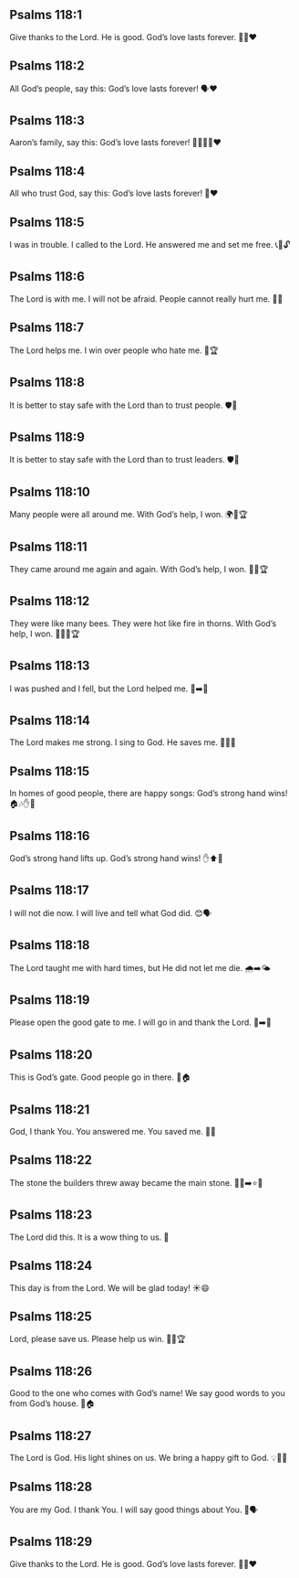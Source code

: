 ## Psalms 118:1
Give thanks to the Lord. He is good. God’s love lasts forever. 🙏😊❤️
## Psalms 118:2
All God’s people, say this: God’s love lasts forever! 🗣️❤️
## Psalms 118:3
Aaron’s family, say this: God’s love lasts forever! 👨‍👩‍👦‍👦❤️
## Psalms 118:4
All who trust God, say this: God’s love lasts forever! 🙌❤️
## Psalms 118:5
I was in trouble. I called to the Lord. He answered me and set me free. 📞🙏🔓
## Psalms 118:6
The Lord is with me. I will not be afraid. People cannot really hurt me. 💪😌
## Psalms 118:7
The Lord helps me. I win over people who hate me. 🤝🏆
## Psalms 118:8
It is better to stay safe with the Lord than to trust people. 🛡️🙏
## Psalms 118:9
It is better to stay safe with the Lord than to trust leaders. 🛡️👑
## Psalms 118:10
Many people were all around me. With God’s help, I won. 🌍🙌🏆
## Psalms 118:11
They came around me again and again. With God’s help, I won. 🔁🙌🏆
## Psalms 118:12
They were like many bees. They were hot like fire in thorns. With God’s help, I won. 🐝🔥🙌🏆
## Psalms 118:13
I was pushed and I fell, but the Lord helped me. 🤕➡️🤝
## Psalms 118:14
The Lord makes me strong. I sing to God. He saves me. 💪🎵🙏
## Psalms 118:15
In homes of good people, there are happy songs: God’s strong hand wins! 🏠🎶✋💪
## Psalms 118:16
God’s strong hand lifts up. God’s strong hand wins! ✋⬆️💪
## Psalms 118:17
I will not die now. I will live and tell what God did. 😊🗣️
## Psalms 118:18
The Lord taught me with hard times, but He did not let me die. 🌧️➡️🌤️
## Psalms 118:19
Please open the good gate to me. I will go in and thank the Lord. 🚪➡️🙏
## Psalms 118:20
This is God’s gate. Good people go in there. 🚪🏠
## Psalms 118:21
God, I thank You. You answered me. You saved me. 🙏✅
## Psalms 118:22
The stone the builders threw away became the main stone. 🧱❌➡️⭐🧱
## Psalms 118:23
The Lord did this. It is a wow thing to us. 🌟
## Psalms 118:24
This day is from the Lord. We will be glad today! ☀️😄
## Psalms 118:25
Lord, please save us. Please help us win. 🙏🆘🏆
## Psalms 118:26
Good to the one who comes with God’s name! We say good words to you from God’s house. 🙌🏠
## Psalms 118:27
The Lord is God. His light shines on us. We bring a happy gift to God. 💡🎁🙏
## Psalms 118:28
You are my God. I thank You. I will say good things about You. 🙏🗣️
## Psalms 118:29
Give thanks to the Lord. He is good. God’s love lasts forever. 🙏😊❤️

